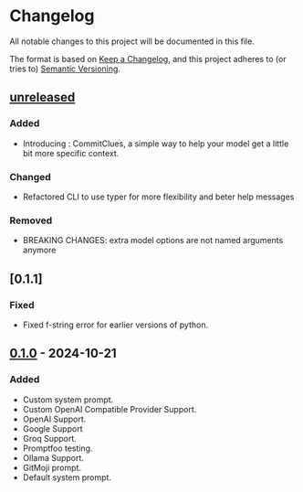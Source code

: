 # Changelog

All notable changes to this project will be documented in this file.

The format is based on [Keep a Changelog](https://keepachangelog.com/en/1.1.0/),
and this project adheres to (or tries to) [Semantic Versioning](https://semver.org/spec/v2.0.0.html).

## [unreleased]

### Added

- Introducing : CommitClues, a simple way to help your model get a little bit more specific context.

### Changed

- Refactored CLI to use typer for more flexibility and beter help messages

### Removed

- BREAKING CHANGES: extra model options are not named arguments anymore

## [0.1.1]

### Fixed

- Fixed f-string error for earlier versions of python.

## [0.1.0] - 2024-10-21

### Added

- Custom system prompt.
- Custom OpenAI Compatible Provider Support.
- OpenAI Support.
- Google Support
- Groq Support.
- Promptfoo testing.
- Ollama Support.
- GitMoji prompt.
- Default system prompt.

[unreleased]: https://github.com/Felix-Pedro/CommitCraft/compare/latest...HEAD
[0.1.0]: https://github.com/Felix-Pedro/CommitCraft/releases/tag/v0.1.0
